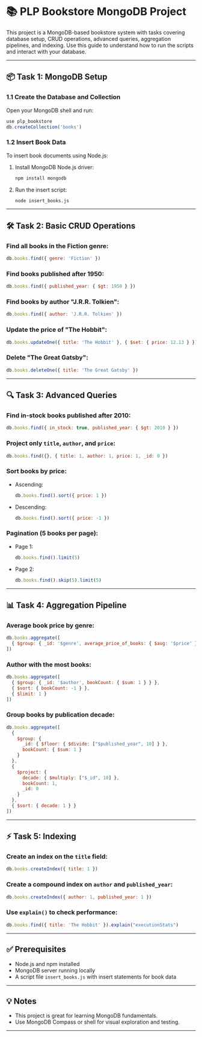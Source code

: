 # 📚 PLP Bookstore MongoDB Project

This project is a MongoDB-based bookstore system with tasks covering database setup, CRUD operations, advanced queries, aggregation pipelines, and indexing. Use this guide to understand how to run the scripts and interact with your database.

---

## 📦 Task 1: MongoDB Setup

### 1.1 Create the Database and Collection

Open your MongoDB shell and run:

```js
use plp_bookstore
db.createCollection('books')
````

### 1.2 Insert Book Data

To insert book documents using Node.js:

1. Install MongoDB Node.js driver:

   ```bash
   npm install mongodb
   ```

2. Run the insert script:

   ```bash
   node insert_books.js
   ```

---

## 🛠 Task 2: Basic CRUD Operations

### Find all books in the Fiction genre:

```js
db.books.find({ genre: 'Fiction' })
```

### Find books published after 1950:

```js
db.books.find({ published_year: { $gt: 1950 } })
```

### Find books by author "J.R.R. Tolkien":

```js
db.books.find({ author: 'J.R.R. Tolkien' })
```

### Update the price of "The Hobbit":

```js
db.books.updateOne({ title: 'The Hobbit' }, { $set: { price: 12.13 } })
```

### Delete "The Great Gatsby":

```js
db.books.deleteOne({ title: 'The Great Gatsby' })
```

---

## 🔍 Task 3: Advanced Queries

### Find in-stock books published after 2010:

```js
db.books.find({ in_stock: true, published_year: { $gt: 2010 } })
```

### Project only `title`, `author`, and `price`:

```js
db.books.find({}, { title: 1, author: 1, price: 1, _id: 0 })
```

### Sort books by price:

* Ascending:

  ```js
  db.books.find().sort({ price: 1 })
  ```
* Descending:

  ```js
  db.books.find().sort({ price: -1 })
  ```

### Pagination (5 books per page):

* Page 1:

  ```js
  db.books.find().limit(5)
  ```
* Page 2:

  ```js
  db.books.find().skip(5).limit(5)
  ```

---

## 📊 Task 4: Aggregation Pipeline

### Average book price by genre:

```js
db.books.aggregate([
  { $group: { _id: '$genre', average_price_of_books: { $avg: '$price' } } }
])
```

### Author with the most books:

```js
db.books.aggregate([
  { $group: { _id: '$author', bookCount: { $sum: 1 } } },
  { $sort: { bookCount: -1 } },
  { $limit: 1 }
])
```

### Group books by publication decade:

```js
db.books.aggregate([
  {
    $group: {
      _id: { $floor: { $divide: ["$published_year", 10] } },
      bookCount: { $sum: 1 }
    }
  },
  {
    $project: {
      decade: { $multiply: ["$_id", 10] },
      bookCount: 1,
      _id: 0
    }
  },
  { $sort: { decade: 1 } }
])
```

---

## ⚡ Task 5: Indexing

### Create an index on the `title` field:

```js
db.books.createIndex({ title: 1 })
```

### Create a compound index on `author` and `published_year`:

```js
db.books.createIndex({ author: 1, published_year: 1 })
```

### Use `explain()` to check performance:

```js
db.books.find({ title: 'The Hobbit' }).explain("executionStats")
```

---

## ✅ Prerequisites

* Node.js and npm installed
* MongoDB server running locally
* A script file `insert_books.js` with insert statements for book data

---

## 💡 Notes

* This project is great for learning MongoDB fundamentals.
* Use MongoDB Compass or shell for visual exploration and testing.

---

